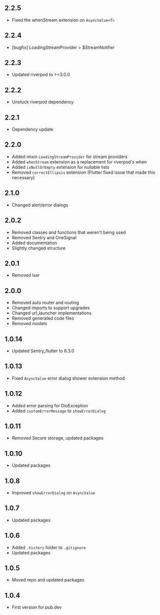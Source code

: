 ## 2.2.5

- Fixed the whenStream extension on `AsyncValue<T>`

## 2.2.4

- [bugfix] LoadingStreamProvider > $StreamNotifier

## 2.2.3

- Updated riverpod to >=3.0.0

## 2.2.2

- Unstuck riverpod dependency

## 2.2.1

- Dependency update

## 2.2.0

- Added mixin `LoadingStreamProvider` for stream providers
- Added `whenStream` extension as a replacement for riverpod's when
- Added `isNullOrEmpty` extension for nullable lists
- Removed `correctEllipsis` extension (Flutter fixed issue that made this necessary)

## 2.1.0

- Changed alert/error dialogs

## 2.0.2

- Removed classes and functions that weren't being used
- Removed Sentry and OneSignal
- Added documentation
- Slightly changed structure

## 2.0.1

- Removed Isar

## 2.0.0

- Removed auto router and routing
- Changed imports to support upgrades
- Changed url_launcher implementations
- Removed generated code files
- Removed models

## 1.0.14

- Updated Sentry_flutter to 8.3.0

## 1.0.13

- Fixed `AsyncValue` error dialog shower extension method

## 1.0.12

- Added error parsing for DioException
- Added `customErrorMessage` to `showErrorDialog` 

## 1.0.11

- Removed Secure storage, updated packages

## 1.0.10

- Updated packages

## 1.0.8

- Improved `showErrorDialog` on `AsyncValue`

## 1.0.7

- Updated packages

## 1.0.6

- Added `.history` folder to `.gitignore`
- Updated packages

## 1.0.5

- Moved repo and updated packages

## 1.0.4

- First version for pub.dev
